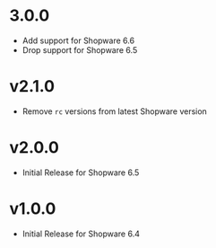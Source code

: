 # 3.0.0
- Add support for Shopware 6.6
- Drop support for Shopware 6.5

# v2.1.0
- Remove `rc` versions from latest Shopware version

# v2.0.0
- Initial Release for Shopware 6.5

# v1.0.0
- Initial Release for Shopware 6.4
